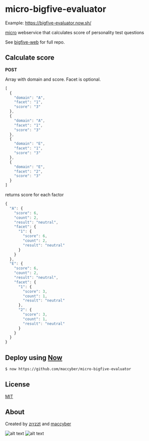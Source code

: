 # micro-bigfive-evaluator

Example: https://bigfive-evaluator.now.sh/

[micro](https://github.com/zeit/micro) webservice that calculates score of personality test questions

See [bigfive-web](https://github.com/maccyber/bigfive-web) for full repo.

## Calculate score

**POST**

Array with domain and score. Facet is optional.

```JavaScript
[
  {
    "domain": "A",
    "facet": "1",
    "score": "3"
  },
  {
    "domain": "A",
    "facet": "1",
    "score": "3"
  },
  {
    "domain": "E",
    "facet": "1",
    "score": "3"
  },
  {
    "domain": "E",
    "facet": "2",
    "score": "3"
  }
]
```

returns score for each factor

```JavaScript
{
  "A": {
    "score": 6,
    "count": 2,
    "result": "neutral",
    "facet": {
      "1": {
        "score": 6,
        "count": 2,
        "result": "neutral"
      }
    }
  },
  "E": {
    "score": 6,
    "count": 2,
    "result": "neutral",
    "facet": {
      "1": {
        "score": 3,
        "count": 1,
        "result": "neutral"
      },
      "2": {
        "score": 3,
        "count": 1,
        "result": "neutral"
      }
    }
  }
}

```

## Deploy using [Now](https://zeit.co/now)

```bash
$ now https://github.com/maccyber/micro-bigfive-evaluator
```

## License
[MIT](LICENSE)

## About

Created by [zrrzzt](https://github.com/zrrrzzt) and [maccyber](https://github.com/maccyber)

![alt text](https://robots.kebabstudios.party/zrrrzzt.png "Robohash image of zrrrzzt") 
![alt text](https://robots.kebabstudios.party/maccyber.png "Robohash image of maccyber")